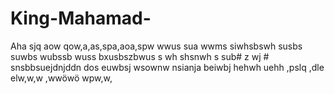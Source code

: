 # King-Mahamad-
Aha
sjq aow qow,a,as,spa,aoa,spw wwus sua wwms siwhsbswh susbs suwbs wubssb wuss bxusbszbwus s wh shsnwh s sub# z wj # snsbbsuejdnjddn dos
euwbsj wsownw
nsianja
beiwbj
hehwh
uehh
,pslq 
,dle elw,w,w
,wwöwö wpw,w,
